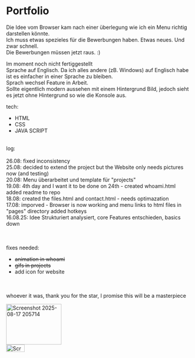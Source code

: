 # Portfolio
Die Idee vom Browser kam nach einer überlegung wie ich ein Menu richtig darstellen könnte. <br>
Ich muss etwas spezieles für die Bewerbungen haben. Etwas neues. Und zwar schnell.<br>
Die Bewerbungen müssen jetzt raus. :)<br>

Im moment noch nicht fertiggestellt <br>
Sprache auf Englisch. Da ich alles andere (zB. Windows) auf Englisch habe ist es einfacher in einer Sprache zu bleiben. <br>
Sprach wechsel Feature in Arbeit. <br>
Sollte eigentlich modern aussehen mit einem Hintergrund Bild, jedoch sieht es jetzt ohne Hintergrund so wie die Konsole aus. <br>

tech:
- HTML
- CSS
- JAVA SCRIPT

<br>
log:
<br>
<br>26.08: fixed inconsistency
<br>25.08: decided to extend the project but the Website only needs pictures now (and testing)
<br>20.08: Menu überarbeitet und template für "projects"
<br>19.08: 4th day and I want it to be done on 24th - created whoami.html added readme to repo
<br>18.08: created the files.html and contact.html - needs optimazation
<br>17.08: imporved - Browser is now working and menu links to html files in "pages" directory added hotkeys
<br>16.08.25: Idee Strukturiert analysiert, core Features entschieden, basics down

<br><br>
fixes needed:
- ~~animation in whoami~~
- ~~gifs in projects~~
- add icon for website 

<br><br>
whoever it was, thank you for the star,
I promise this will be a masterpiece
<br>

<img width="150" height="110" alt="Screenshot 2025-08-17 205714" src="https://github.com/user-attachments/assets/11f669bf-6762-4b1d-9179-0982dd05d22a" />
<br>
<img width="50" height="20" alt="Screenshot 2025-08-17 205714" src="https://github.com/user-attachments/assets/b3168154-27f9-412e-b02a-117e5003354d" />
